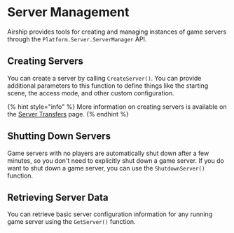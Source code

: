 # Server Management

Airship provides tools for creating and managing instances of game servers through the `Platform.Server.ServerManager` API.

## Creating Servers

You can create a server by calling `CreateServer()`. You can provide additional parameters to this function to define things like the starting scene, the access mode, and other custom configuration.

{% hint style="info" %}
More information on creating servers is available on the [Server Transfers](server-transfers.md) page.
{% endhint %}

## Shutting Down Servers

Game servers with no players are automatically shut down after a few minutes, so you don't need to explicitly shut down a game server. If you do want to shut down a game server, you can use the `ShutdownServer()` function.

## Retrieving Server Data

You can retrieve basic server configuration information for any running game server using the `GetServer()` function.
